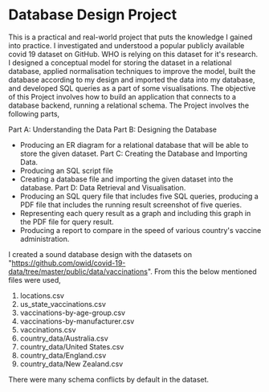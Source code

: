 # Database Design Project
This is a practical and real-world project that puts the knowledge I gained into practice. I investigated and understood a popular publicly available covid 19 dataset on GitHub. WHO is relying on this dataset for it's research. I designed a conceptual model for storing the dataset in a relational database, applied normalisation techniques to improve the model, built the database according to my design and imported the data into my database, and developed SQL queries as a part of some visualisations.
The objective of this Project involves how to build an application that connects to a database backend, running a relational schema. The Project involves the following parts,

Part A: Understanding the Data
Part B: Designing the Database
 - Producing an ER diagram for a relational database that will be able to store the given dataset.
Part C: Creating the Database and Importing Data.
 - Producing an SQL script file
 - Creating a database file and importing the given dataset into the database. 
Part D: Data Retrieval and Visualisation.
 - Producing an SQL query file that includes five SQL queries, producing a PDF file that includes 
 the running result screenshot of five queries.
 - Representing each query result as a graph and including this graph in the PDF file for query 
 result.
 - Producing a report to compare in the speed of various country's vaccine administration.

I created a sound database design with the datasets on "https://github.com/owid/covid-19-data/tree/master/public/data/vaccinations". From this the below mentioned files were used,

1) locations.csv
2) us_state_vaccinations.csv
3) vaccinations-by-age-group.csv
4) vaccinations-by-manufacturer.csv
5) vaccinations.csv
6) country_data/Australia.csv
7) country_data/United States.csv
8) country_data/England.csv
9) country_data/New Zealand.csv

There were many schema conflicts by default in the dataset.
